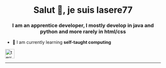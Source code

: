 <h1 align="center">Salut 👋, je suis lasere77</h1> 
<h3 align="center">I am an apprentice developer, I mostly develop in java and python and more rarely in html/css</h3>  
  
- 🌱 I am currently learning **self-taught computing**    
  
<a href="https://twitter.com/terrainwax" target="blank"><img align="center" src="https://cdn.jsdelivr.net/npm/simple-icons@3.0.1 /icons/twitter.svg" alt="terrainwax" height="30" width="30" /></a> 
</p> 

---  
